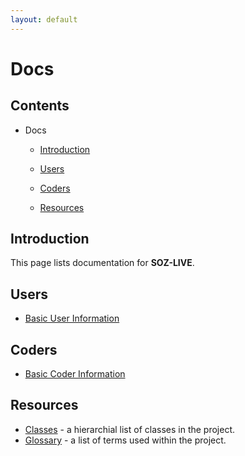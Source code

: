 ```yaml
---
layout: default
---
```


# Docs

## Contents

- Docs
  - [Introduction](#introduction)

  - [Users](#Users)
  - [Coders](#coders)
  - [Resources](#resources)

## Introduction

This page lists documentation for **SOZ-LIVE**.  

## Users

- [Basic User Information](users.html)


## Coders

- [Basic Coder Information](coders.html)


## Resources

- [Classes](classes.html) - a hierarchial list of classes in the project.
- [Glossary](glossary.html) - a list of terms used within the project.

